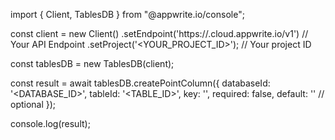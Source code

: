 import { Client, TablesDB } from "@appwrite.io/console";

const client = new Client()
    .setEndpoint('https://<REGION>.cloud.appwrite.io/v1') // Your API Endpoint
    .setProject('<YOUR_PROJECT_ID>'); // Your project ID

const tablesDB = new TablesDB(client);

const result = await tablesDB.createPointColumn({
    databaseId: '<DATABASE_ID>',
    tableId: '<TABLE_ID>',
    key: '',
    required: false,
    default: '' // optional
});

console.log(result);
